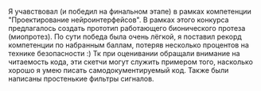 Я учавствовал (и победил на финальном этапе) в рамках компетенции "Проектирование нейроинтерфейсов". В рамках этого конкурса предлагалось создать прототип работающего бионического протеза (миопротез). По сути победа была очень лёгкой, я поставил рекорд компетенции по набранным баллам, потеряв несколько процентов на технике безопасности :) Тк при оценивании обращали внимание на читаемость кода, эти скетчи могут служить примером того, насколько хорошо я умею писать самодокументируемый код. Также были написаны простенькие фильтры сигналов.
